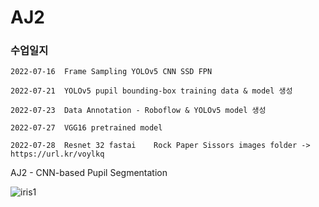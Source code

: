 # AJ2

### 수업일지

    2022-07-16  Frame Sampling YOLOv5 CNN SSD FPN
    
    2022-07-21  YOLOv5 pupil bounding-box training data & model 생성

    2022-07-23  Data Annotation - Roboflow & YOLOv5 model 생성
    
    2022-07-27  VGG16 pretrained model

    2022-07-28  Resnet 32 fastai    Rock Paper Sissors images folder ->  https://url.kr/voylkq


AJ2 - CNN-based Pupil Segmentation


![iris1](https://user-images.githubusercontent.com/54794815/176991780-125f3edd-de7f-415c-8094-0132310aecab.png)
